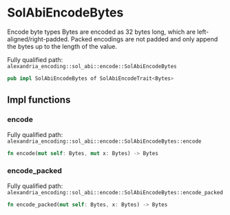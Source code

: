# SolAbiEncodeBytes

Encode byte types Bytes are encoded as 32 bytes long, which are left-aligned/right-padded. Packed encodings are not padded and only append the bytes up to the length of the value.

Fully qualified path: `alexandria_encoding::sol_abi::encode::SolAbiEncodeBytes`

```rust
pub impl SolAbiEncodeBytes of SolAbiEncodeTrait<Bytes>
```

## Impl functions

### encode

Fully qualified path: `alexandria_encoding::sol_abi::encode::SolAbiEncodeBytes::encode`

```rust
fn encode(mut self: Bytes, mut x: Bytes) -> Bytes
```


### encode_packed

Fully qualified path: `alexandria_encoding::sol_abi::encode::SolAbiEncodeBytes::encode_packed`

```rust
fn encode_packed(mut self: Bytes, x: Bytes) -> Bytes
```



